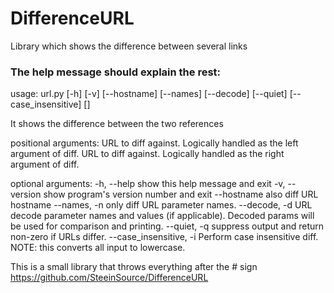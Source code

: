# DifferenceURL
Library which shows the difference between several links

### The help message should explain the rest:

usage: url.py [-h] [-v] [--hostname] [--names] [--decode] [--quiet]
              [--case_insensitive]
              <left URL> [<right URL>]

It shows the difference between the two references

positional arguments:
  <left URL>            URL to diff against. Logically handled as the left
                        argument of diff.
  <right URL>           URL to diff against. Logically handled as the right
                        argument of diff.

optional arguments:
  -h, --help            show this help message and exit
  -v, --version         show program's version number and exit
  --hostname            also diff URL hostname
  --names, -n           only diff URL parameter names.
  --decode, -d          URL decode parameter names and values (if applicable).
                        Decoded params will be used for comparison and
                        printing.
  --quiet, -q           suppress output and return non-zero if URLs differ.
  --case_insensitive, -i
                        Perform case insensitive diff. NOTE: this converts all
                        input to lowercase.

This is a small library that throws everything after the # sign
https://github.com/SteeinSource/DifferenceURL
